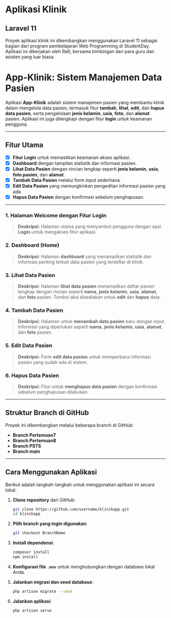 # Aplikasi Klinik

## Laravel 11

Proyek aplikasi klinik ini dikembangkan menggunakan Laravel 11 sebagai bagian dari program pembelajaran Web Programming di StudentDay. Aplikasi ini dikerjakan oleh Rafi, bersama bimbingan dari para guru dan asisten yang luar biasa.

# **App-Klinik: Sistem Manajemen Data Pasien**

Aplikasi **App-Klinik** adalah sistem manajemen pasien yang membantu klinik dalam mengelola data pasien, termasuk fitur **tambah**, **lihat**, **edit**, dan **hapus data pasien**, serta pengelolaan **jenis kelamin**, **usia**, **foto**, dan **alamat** pasien. Aplikasi ini juga dilengkapi dengan fitur **login** untuk keamanan pengguna.

---

## **Fitur Utama**

- [x] **Fitur Login** untuk memastikan keamanan akses aplikasi.
- [x] **Dashboard** dengan tampilan statistik dan informasi pasien.
- [x] **Lihat Data Pasien** dengan rincian lengkap seperti **jenis kelamin**, **usia**, **foto pasien**, dan **alamat**.
- [x] **Tambah Data Pasien** melalui form input sederhana.
- [x] **Edit Data Pasien** yang memungkinkan pengeditan informasi pasien yang ada.
- [x] **Hapus Data Pasien** dengan konfirmasi sebelum penghapusan.

---

### 1. **Halaman Welcome dengan Fitur Login**
   > **Deskripsi**: Halaman utama yang menyambut pengguna dengan opsi **Login** untuk mengakses fitur aplikasi.

### 2. **Dashboard (Home)**
   > **Deskripsi**: Halaman **dashboard** yang menampilkan statistik dan informasi penting terkait data pasien yang terdaftar di klinik.

### 3. **Lihat Data Pasien**
   > **Deskripsi**: Halaman **lihat data pasien** menampilkan daftar pasien lengkap dengan rincian seperti **nama**, **jenis kelamin**, **usia**, **alamat**, dan **foto** pasien. Tombol aksi disediakan untuk **edit** dan **hapus** data.

### 4. **Tambah Data Pasien**
   > **Deskripsi**: Halaman untuk **menambah data pasien** baru dengan input informasi yang diperlukan seperti **nama**, **jenis kelamin**, **usia**, **alamat**, dan **foto** pasien.

### 5. **Edit Data Pasien**
   > **Deskripsi**: Form **edit data pasien** untuk memperbarui informasi pasien yang sudah ada di sistem.

### 6. **Hapus Data Pasien**
   > **Deskripsi**: Fitur untuk **menghapus data pasien** dengan konfirmasi sebelum penghapusan dilakukan.

---

## **Struktur Branch di GitHub**

Proyek ini dikembangkan melalui beberapa branch di GitHub:

- **Branch Pertemuan7**
- **Branch Pertemuan8**
- **Branch PSTS**
- **Branch main**

---

## **Cara Menggunakan Aplikasi**

Berikut adalah langkah-langkah untuk menggunakan aplikasi ini secara lokal:

1. **Clone repository** dari GitHub:
   ```bash
   git clone https://github.com/username/klinikapp.git
   cd klinikapp
   ```

2. **Pilih branch yang ingin digunakan**:
   ```bash
   git checkout BranchName
   ```

3. **Install dependensi**:
   ```bash
   composer install
   npm install
   ```

4. **Konfigurasi file `.env`** untuk menghubungkan dengan database lokal Anda.

5. **Jalankan migrasi dan seed database**:
   ```bash
   php artisan migrate --seed
   ```

6. **Jalankan aplikasi**:
   ```bash
   php artisan serve
   ```


